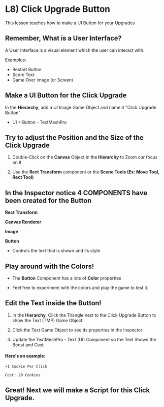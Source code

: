 # L8) Click Upgrade Button

This lesson teaches how to make a UI Button for your Upgrades

## Remember, What is a User Interface?

A User Interface is a visual element which the user can interact with.

Examples:

- Restart Button
- Score Text
- Game Over Image (or Screen)

## Make a UI Button for the Click Upgrade

In the **Hierarchy**, add a UI Image Game Object and name it "Click Upgrade Button"

- UI > Button - TextMeshPro

## Try to adjust the Position and the Size of the Click Upgrade

1) Double-Click on the **Canvas** Object in the **Hierarchy** to Zoom our focus on it

2) Use the **Rect Transform** component or the **Scene Tools (Ex: Move Tool, Rect Tool)**

## In the Inspector notice 4 COMPONENTS have been created for the Button

**Rect Transform**

**Canvas Renderer**

**Image**

**Button**

- Controls the text that is shown and its style

## Play around with the Colors!

- The **Button** Component has a lots of **Color** properties

- Feel free to experiment with the colors and play the game to test it.

## Edit the Text inside the Button!

1) In the **Hierarchy**, Click the Triangle next to the Click Upgrade Button to show the Text (TMP) Game Object

2) Click the Text Game Object to see its properties in the Inspector

3) Update the TextMeshPro - Text (UI) Component so the Text Shows the Boost and Cost

#### Here's an example:

    +1 Cookie Per Click

    Cost: 20 Cookies

## Great! Next we will make a Script for this Click Upgrade.